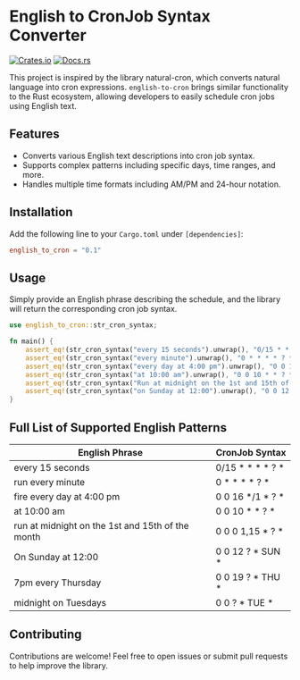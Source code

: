 # English to CronJob Syntax Converter
[![Crates.io](https://img.shields.io/crates/v/english-to-cron.svg)](https://crates.io/crates/english-to-cron)
[![Docs.rs](https://docs.rs/english-to-cron/badge.svg)](https://docs.rs/english-to-cron)

This project is inspired by the library natural-cron, which converts natural language into cron expressions. `english-to-cron` brings similar functionality to the Rust ecosystem, allowing developers to easily schedule cron jobs using English text.


## Features

- Converts various English text descriptions into cron job syntax.
- Supports complex patterns including specific days, time ranges, and more.
- Handles multiple time formats including AM/PM and 24-hour notation.

## Installation

Add the following line to your `Cargo.toml` under `[dependencies]`:

```toml
english_to_cron = "0.1" 
```

## Usage
Simply provide an English phrase describing the schedule, and the library will return the corresponding cron job syntax.
```rust
use english_to_cron::str_cron_syntax;

fn main() {
    assert_eq!(str_cron_syntax("every 15 seconds").unwrap(), "0/15 * * * * ? *");
    assert_eq!(str_cron_syntax("every minute").unwrap(), "0 * * * * ? *");
    assert_eq!(str_cron_syntax("every day at 4:00 pm").unwrap(), "0 0 16 */1 * ? *");
    assert_eq!(str_cron_syntax("at 10:00 am").unwrap(), "0 0 10 * * ? *");
    assert_eq!(str_cron_syntax("Run at midnight on the 1st and 15th of the month").unwrap(), "0 0 0 1,15 * ? *");
    assert_eq!(str_cron_syntax("on Sunday at 12:00").unwrap(), "0 0 12 ? * SUN *");
}
```

## Full List of Supported English Patterns

| English Phrase | CronJob Syntax |
|------------------------------------------------------------------	|---------------------------- |
| every 15 seconds | 0/15 * * * * ? * |
| run every minute | 0 * * * * ? * |
| fire every day at 4:00 pm | 0 0 16 */1 * ? * |
| at 10:00 am | 0 0 10 * * ? * |
| run at midnight on the 1st and 15th of the month | 0 0 0 1,15 * ? * |
| On Sunday at 12:00 | 0 0 12 ? * SUN * |
| 7pm every Thursday | 0 0 19 ? * THU * |
| midnight on Tuesdays | 0 0 ? * TUE * |


## Contributing
Contributions are welcome! Feel free to open issues or submit pull requests to help improve the library.